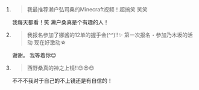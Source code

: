 1. > 我最推荐濑户弘司桑的Minecraft视频！超搞笑 笑笑

   我每天都看！笑 濑户桑真是个有趣的人！

2. > 我报名参加了娜酱的12单的握手会(^^)‼︎✨ 第一次报名・参加乃木坂的活动 现在好激动☆

   谢谢。 我等着你😌

3. > 西野桑真的神之上镜‼️😍😍😍

   不不不我对于自己的不上镜还是有自信的！